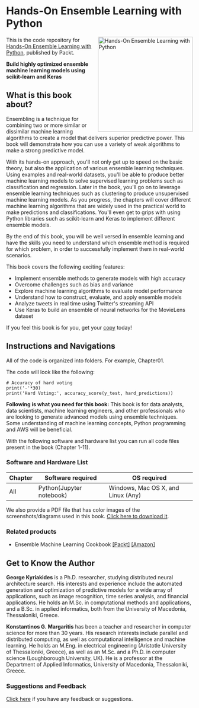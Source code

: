 # Hands-On Ensemble Learning with Python

<a href="https://www.packtpub.com/data/hands-on-ensemble-learning-with-python"><img src="https://www.packtpub.com/media/catalog/product/cache/e4d64343b1bc593f1c5348fe05efa4a6/9/7/9781789612851-original.png" alt="Hands-On Ensemble Learning with Python" height="256px" align="right"></a>

This is the code repository for [Hands-On Ensemble Learning with Python](https://www.packtpub.com/data/hands-on-ensemble-learning-with-python), published by Packt.

**Build highly optimized ensemble machine learning models using scikit-learn and Keras**

## What is this book about?
Ensembling is a technique for combining two or more similar or dissimilar machine learning algorithms to create a model that delivers superior predictive power. This book will demonstrate how you can use a variety of weak algorithms to make a strong predictive model.

With its hands-on approach, you'll not only get up to speed on the basic theory, but also the application of various ensemble learning techniques. Using examples and real-world datasets, you'll be able to produce better machine learning models to solve supervised learning problems such as classification and regression. Later in the book, you'll go on to leverage ensemble learning techniques such as clustering to produce unsupervised machine learning models. As you progress, the chapters will cover different machine learning algorithms that are widely used in the practical world to make predictions and classifications. You'll even get to grips with using Python libraries such as scikit-learn and Keras to implement different ensemble models.

By the end of this book, you will be well versed in ensemble learning and have the skills you need to understand which ensemble method is required for which problem, in order to successfully implement them in real-world scenarios.

This book covers the following exciting features:
* Implement ensemble methods to generate models with high accuracy
* Overcome challenges such as bias and variance
* Explore machine learning algorithms to evaluate model performance
* Understand how to construct, evaluate, and apply ensemble models
* Analyze tweets in real time using Twitter's streaming API
* Use Keras to build an ensemble of neural networks for the MovieLens dataset

If you feel this book is for you, get your [copy](https://www.amazon.com/dp/1789612853) today!

## Instructions and Navigations
All of the code is organized into folders. For example, Chapter01.

The code will look like the following:
```
# Accuracy of hard voting
print('-'*30)
print('Hard Voting:', accuracy_score(y_test, hard_predictions))
```

**Following is what you need for this book:**
This book is for data analysts, data scientists, machine learning engineers, and other professionals who are looking to generate advanced models using ensemble techniques. Some understanding of machine learning concepts, Python programming and AWS will be beneficial.	

With the following software and hardware list you can run all code files present in the book (Chapter 1-11).
### Software and Hardware List
| Chapter | Software required | OS required |
| -------- | ------------------------------------ | ----------------------------------- |
| All | Python(Jupyter notebook) | Windows, Mac OS X, and Linux (Any) |

We also provide a PDF file that has color images of the screenshots/diagrams used in this book. [Click here to download it](https://static.packt-cdn.com/downloads/9781789612851_ColorImages.pdf).

### Related products
* Ensemble Machine Learning Cookbook [[Packt]](https://www.packtpub.com/big-data-and-business-intelligence/ensemble-machine-learning-cookbook) [[Amazon]](https://www.amazon.com/dp/1789136601)


## Get to Know the Author
**George Kyriakides** is a Ph.D. researcher, studying distributed neural architecture search. His interests and experience include the automated generation and optimization of predictive models for a wide array of applications, such as image recognition, time series analysis, and financial applications. He holds an M.Sc. in computational methods and applications, and a B.Sc. in applied informatics, both from the University of Macedonia, Thessaloniki, Greece.

**Konstantinos G. Margaritis** has been a teacher and researcher in computer science for more than 30 years. His research interests include parallel and distributed computing, as well as computational intelligence and machine learning. He holds an M.Eng. in electrical engineering (Aristotle University of Thessaloniki, Greece), as well as an M.Sc. and a Ph.D. in computer science (Loughborough University, UK). He is a professor at the Department of Applied Informatics, University of Macedonia, Thessaloniki, Greece. 


### Suggestions and Feedback
[Click here](https://docs.google.com/forms/d/e/1FAIpQLSdy7dATC6QmEL81FIUuymZ0Wy9vH1jHkvpY57OiMeKGqib_Ow/viewform) if you have any feedback or suggestions.


